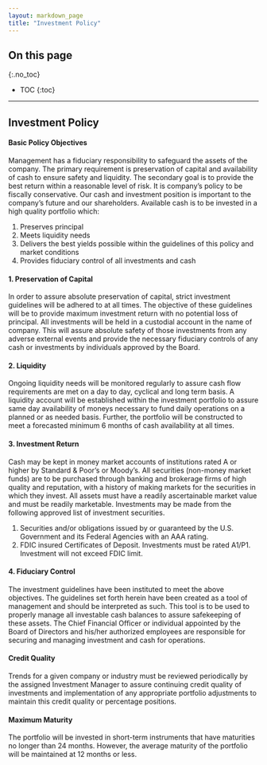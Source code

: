 ```yaml
---
layout: markdown_page
title: "Investment Policy"
---
```


## On this page
{:.no_toc}

- TOC
{:toc}

---

## Investment Policy

#### Basic Policy Objectives
 
Management has a fiduciary responsibility to safeguard the assets of the company. The primary requirement is preservation of capital and availability of cash to ensure safety and liquidity. The secondary goal is to provide the best return within a reasonable level of risk.  It is company’s policy to be fiscally conservative.  Our cash and investment position is important to the company’s future and our shareholders.  Available cash is to be invested in a high quality portfolio which:
 
1. Preserves principal
2. Meets liquidity needs
3. Delivers the best yields possible within the guidelines of this policy and market conditions
4. Provides fiduciary control of all investments and cash
 
#### 1. Preservation of Capital
In order to assure absolute preservation of capital, strict investment guidelines will be adhered to at all times. The objective of these guidelines will be to provide maximum investment return with no potential loss of principal.  All investments will be held in a custodial account in the name of company.  This will assure absolute safety of those investments from any adverse external events and provide the necessary fiduciary controls of any cash or investments by individuals approved by the Board.
 
#### 2. Liquidity 
Ongoing liquidity needs will be monitored regularly to assure cash flow requirements are met on a day to day, cyclical and long term basis. A liquidity account will be established within the investment portfolio to assure same day availability of moneys necessary to fund daily operations on a planned or as needed basis.  Further, the portfolio will be constructed to meet a forecasted minimum 6 months of cash availability at all times.
 
#### 3. Investment Return
Cash may be kept in money market accounts of institutions rated A or higher by Standard & Poor’s or Moody’s.  All securities (non-money market funds) are to be purchased through banking and brokerage firms of high quality and reputation, with a history of making markets for the securities in which they invest.  All assets must have a readily ascertainable market value and must be readily marketable.  Investments may be made from the following approved list of investment securities.
1. Securities and/or obligations issued by or guaranteed by the U.S. Government and its Federal Agencies with an AAA rating.
2. FDIC insured Certificates of Deposit. Investments must be rated A1/P1. Investment will not exceed FDIC limit.
    
#### 4. Fiduciary Control
The investment guidelines have been instituted to meet the above objectives.  The guidelines set forth herein have been created as a tool of management and should be interpreted as such.  This tool is to be used to properly manage all investable cash balances to assure safekeeping of these assets.  The Chief Financial Officer or individual appointed by the Board of Directors and his/her authorized employees are responsible for securing and managing investment and cash for operations. 
 
#### Credit Quality 
Trends for a given company or industry must be reviewed periodically by the assigned Investment Manager to assure continuing credit quality of investments and implementation of any appropriate portfolio adjustments to maintain this credit quality or percentage positions.
 
#### Maximum Maturity
The portfolio will be invested in short-term instruments that have maturities no longer than 24 months.  However, the average maturity of the portfolio will be maintained at 12 months or less.
 
 
 

